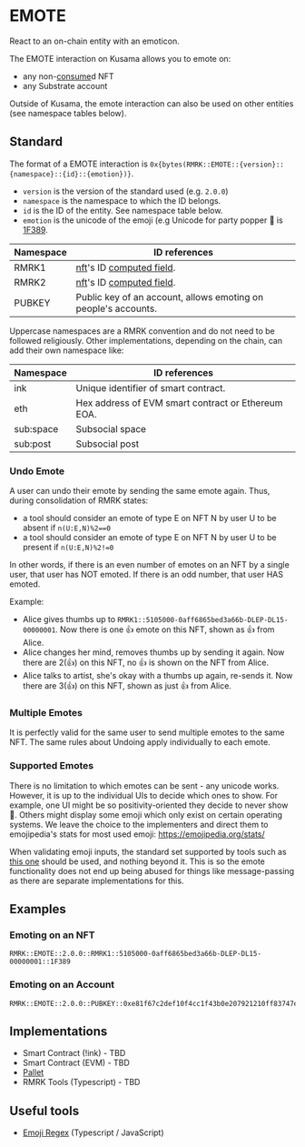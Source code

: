 # EMOTE

React to an on-chain entity with an emoticon.

The EMOTE interaction on Kusama allows you to emote on:

- any non-[consume](consume.md)d NFT
- any Substrate account

Outside of Kusama, the emote interaction can also be used on other entities (see namespace tables
below).

## Standard

The format of a EMOTE interaction is
`0x{bytes(RMRK::EMOTE::{version}::{namespace}::{id}::{emotion})}`.

- `version` is the version of the standard used (e.g. `2.0.0`)
- `namespace` is the namespace to which the ID belongs.
- `id` is the ID of the entity. See namespace table below.
- `emotion` is the unicode of the emoji (e.g Unicode for party popper 🎉 is
  [1F389](https://emojipedia.org/emoji/🎉/).

| Namespace | ID references                                                                                                     |
| --------- | ----------------------------------------------------------------------------------------------------------------- |
| RMRK1     | [nft](../../rmrk/1.0.0/entities/nft.md)'s ID [computed field](../../rmrk/1.0.0/entities/nft.md/#computed-fields). |
| RMRK2     | [nft](../entities/nft.md)'s ID [computed field](../entities/nft.md/#computed-fields).                             |
| PUBKEY    | Public key of an account, allows emoting on people's accounts.                                                    |

Uppercase namespaces are a RMRK convention and do not need to be followed religiously. Other
implementations, depending on the chain, can add their own namespace like:

| Namespace | ID references                                      |
| --------- | -------------------------------------------------- |
| ink       | Unique identifier of smart contract.               |
| eth       | Hex address of EVM smart contract or Ethereum EOA. |
| sub:space | Subsocial space                                    |
| sub:post  | Subsocial post                                     |

### Undo Emote

A user can undo their emote by sending the same emote again. Thus, during consolidation of RMRK
states:

- a tool should consider an emote of type E on NFT N by user U to be absent if `n(U:E,N)%2==0`
- a tool should consider an emote of type E on NFT N by user U to be present if `n(U:E,N)%2!=0`

In other words, if there is an even number of emotes on an NFT by a single user, that user has NOT
emoted. If there is an odd number, that user HAS emoted.

Example:

- Alice gives thumbs up to `RMRK1::5105000-0aff6865bed3a66b-DLEP-DL15-00000001`. Now there is one 👍
  emote on this NFT, shown as 👍 from Alice.
- Alice changes her mind, removes thumbs up by sending it again. Now there are 2(👍) on this NFT, no
  👍 is shown on the NFT from Alice.
- Alice talks to artist, she's okay with a thumbs up again, re-sends it. Now there are 3(👍) on this
  NFT, shown as just 👍 from Alice.

### Multiple Emotes

It is perfectly valid for the same user to send multiple emotes to the same NFT. The same rules
about Undoing apply individually to each emote.

### Supported Emotes

There is no limitation to which emotes can be sent - any unicode works. However, it is up to the
individual UIs to decide which ones to show. For example, one UI might be so positivity-oriented
they decide to never show 💩. Others might display some emoji which only exist on certain operating
systems. We leave the choice to the implementers and direct them to emojipedia's stats for most used
emoji: https://emojipedia.org/stats/

When validating emoji inputs, the standard set supported by tools such as
[this one](https://github.com/mathiasbynens/emoji-regex) should be used, and nothing beyond it. This
is so the emote functionality does not end up being abused for things like message-passing as there
are separate implementations for this.

## Examples

### Emoting on an NFT

```
RMRK::EMOTE::2.0.0::RMRK1::5105000-0aff6865bed3a66b-DLEP-DL15-00000001::1F389
```

### Emoting on an Account

```
RMRK::EMOTE::2.0.0::PUBKEY::0xe81f67c2def10f4cc1f43b0e207921210ff83747eb354ad653bbd2c0f0466f10::1F389
```

## Implementations

- Smart Contract (!ink) - TBD
- Smart Contract (EVM) - TBD
- [Pallet](https://github.com/rmrk-team/pallet-emotes)
- RMRK Tools (Typescript) - TBD

## Useful tools

- [Emoji Regex](https://github.com/mathiasbynens/emoji-regex) (Typescript / JavaScript)
